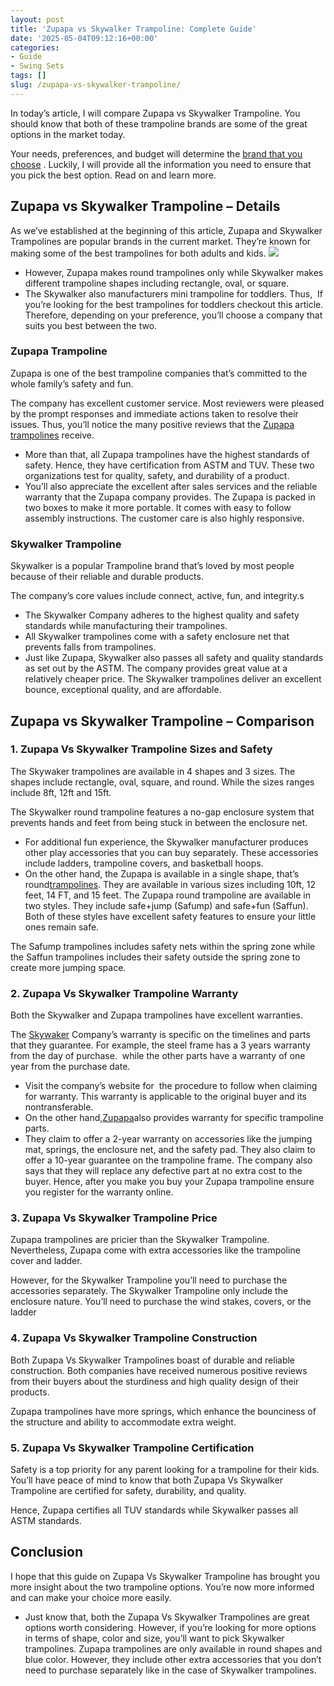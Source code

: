 ```yaml
---
layout: post
title: 'Zupapa vs Skywalker Trampoline: Complete Guide'
date: '2025-05-04T09:12:16+00:00'
categories:
- Guide
- Swing Sets
tags: []
slug: /zupapa-vs-skywalker-trampoline/
---
```


In today’s article, I will compare Zupapa vs Skywalker Trampoline. You should know that both of these trampoline brands are some of the great options in the market today.

Your needs, preferences, and budget will determine the
[brand that you choose](https://pestpolicy.com/rectangular-vs-round-trampoline/)
. Luckily, I will provide all the information you need to ensure that you pick the best option. Read on and learn more.
## Zupapa vs Skywalker Trampoline – Details
As we’ve established at the beginning of this article, Zupapa and Skywalker Trampolines are popular brands in the current market. They’re known for making some of the best trampolines for both adults and kids.
![](/assets/img/03/Zupapa-vs-Skywalker-Trampoline-300x200.jpg)
- However, Zupapa makes round trampolines only while Skywalker makes different trampoline shapes including rectangle, oval, or square.
- The Skywalker also manufacturers mini trampoline for toddlers. Thus,  If you’re looking for the best trampolines for toddlers checkout this article.
Therefore, depending on your preference, you’ll choose a company that suits you best between the two.
### Zupapa Trampoline
Zupapa is one of the best trampoline companies that’s committed to the whole family’s safety and fun.

The company has excellent customer service. Most reviewers were pleased by the prompt responses and immediate actions taken to resolve their issues. Thus, you’ll notice the many positive reviews that the
[Zupapa trampolines](https://pestpolicy.com/best-backyard-trampolines/)
receive.
- More than that, all Zupapa trampolines have the highest standards of safety. Hence, they have certification from ASTM and TUV. These two organizations test for quality, safety, and durability of a product.
- You’ll also appreciate the excellent after sales services and the reliable warranty that the Zupapa company provides.
The Zupapa is packed in two boxes to make it more portable. It comes with easy to follow assembly instructions. The customer care is also highly responsive.
### Skywalker Trampoline
Skywalker is a popular Trampoline brand that’s loved by most people because of their reliable and durable products.

The company’s core values include connect, active, fun, and integrity.s
- The Skywalker Company adheres to the highest quality and safety standards while manufacturing their trampolines.
- All Skywalker trampolines come with a safety enclosure net that prevents falls from trampolines.
- Just like Zupapa, Skywalker also passes all safety and quality standards as set out by the ASTM.
The company provides great value at a relatively cheaper price. The Skywalker trampolines deliver an excellent bounce, exceptional quality, and are affordable.
## Zupapa vs Skywalker Trampoline – Comparison
### 1. Zupapa Vs Skywalker Trampoline Sizes and Safety
The Skywaker trampolines are available in 4 shapes and 3 sizes. The shapes include rectangle, oval, square, and round. While the sizes ranges include 8ft, 12ft and 15ft.

The Skywalker round trampoline features a no-gap enclosure system that prevents hands and feet from being stuck in between the enclosure net.
- For additional fun experience, the Skywalker manufacturer produces other play accessories that you can buy separately. These accessories include ladders, trampoline covers, and basketball hoops.
- On the other hand, the Zupapa is available in a single shape, that’s round[trampolines](https://pestpolicy.com/best-long-trampolines-for-gymnastics/). They are available in various sizes including 10ft, 12 feet, 14 FT, and 15 feet. The Zupapa round trampoline are available in two styles. They include safe+jump (Safump) and safe+fun (Saffun).
Both of these styles have excellent safety features to ensure your little ones remain safe.

The Safump trampolines includes safety nets within the spring zone while the Saffun trampolines includes their safety outside the spring zone to create more jumping space.
### 2. Zupapa Vs Skywalker Trampoline Warranty
Both the Skywalker and Zupapa trampolines have excellent warranties.

The
[Skywaker](https://www.skywalkertrampolines.com/pages/product-registration)
Company’s warranty is specific on the timelines and parts that they guarantee. For example, the steel frame has a 3 years warranty from the day of purchase.  while the other parts have a warranty of one year from the purchase date.
- Visit the company’s website for  the procedure to follow when claiming for warranty. This warranty is applicable to the original buyer and its nontransferable.
- On the other hand,[Zupapa](https://www.zupapa.us/pages/warranty)also provides warranty for specific trampoline parts.
- They claim to offer a 2-year warranty on accessories like the jumping mat, springs, the enclosure net, and the safety pad. They also claim to offer a 10-year guarantee on the trampoline frame.
The company also says that they will replace any defective part at no extra cost to the buyer. Hence, after you make you buy your Zupapa trampoline ensure you register for the warranty online.
### 3. Zupapa Vs Skywalker Trampoline Price
Zupapa trampolines are pricier than the Skywalker Trampoline. Nevertheless, Zupapa come with extra accessories like the trampoline cover and ladder.

However, for the Skywalker Trampoline you’ll need to purchase the accessories separately. The Skywalker Trampoline only include the enclosure nature. You’ll need to purchase the wind stakes, covers, or the ladder
### 4. Zupapa Vs Skywalker Trampoline Construction
Both Zupapa Vs Skywalker Trampolines boast of durable and reliable construction. Both companies have received numerous positive reviews from their buyers about the sturdiness and high quality design of their products.

Zupapa trampolines have more springs, which enhance the bounciness of the structure and ability to accommodate extra weight.
### 5. Zupapa Vs Skywalker Trampoline Certification
Safety is a top priority for any parent looking for a trampoline for their kids. You’ll have peace of mind to know that both Zupapa Vs Skywalker Trampoline are certified for safety, durability, and quality.

Hence, Zupapa certifies all TUV standards while Skywalker passes all ASTM standards.
## Conclusion
I hope that this guide on Zupapa Vs Skywalker Trampoline has brought you more insight about the two trampoline options. You’re now more informed and can make your choice more easily.
- Just know that, both the Zupapa Vs Skywalker Trampolines are great options worth considering. However, if you’re looking for more options in terms of shape, color and size, you’ll want to pick Skywalker trampolines.
Zupapa trampolines are only available in round shapes and blue color. However, they include other extra accessories that you don’t need to purchase separately like in the case of Skywalker trampolines.
